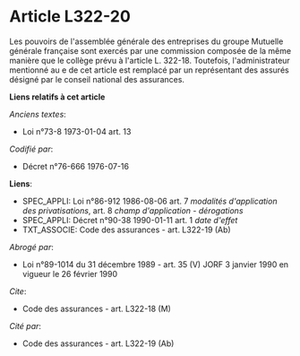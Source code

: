 # Article L322-20

Les pouvoirs de l'assemblée générale des entreprises du groupe Mutuelle générale française sont exercés par une commission
composée de la même manière que le collège prévu à l'article L. 322-18. Toutefois, l'administrateur mentionné au e de cet
article est remplacé par un représentant des assurés désigné par le conseil national des assurances.

**Liens relatifs à cet article**

_Anciens textes_:

  - Loi n°73-8 1973-01-04 art. 13

_Codifié par_:

  - Décret n°76-666 1976-07-16

**Liens**:

  - SPEC_APPLI: Loi n°86-912 1986-08-06 art. 7 *modalités d'application des privatisations*, art. 8 *champ d'application - dérogations*
  - SPEC_APPLI: Décret n°90-38 1990-01-11 art. 1 *date d'effet*
  - TXT_ASSOCIE: Code des assurances - art. L322-19 (Ab)

_Abrogé par_:

  - Loi n°89-1014 du 31 décembre 1989 - art. 35 (V) JORF 3 janvier 1990 en vigueur le 26 février 1990

_Cite_:

  - Code des assurances - art. L322-18 (M)

_Cité par_:

  - Code des assurances - art. L322-19 (Ab)
